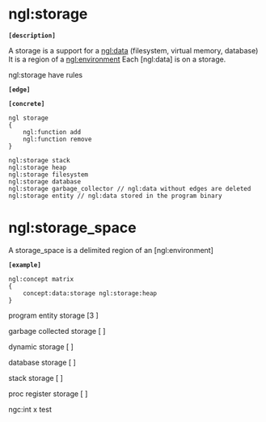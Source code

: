# ngl:storage

__`[description]`__

A storage is a support for a [ngl:data](data.md) (filesystem, virtual memory, database)
It is a region of a [ngl:environment](environment.md)
Each [ngl:data] is on a storage.

ngl:storage have rules

__`[edge]`__

__`[concrete]`__

```
ngl storage
{
    ngl:function add
    ngl:function remove
}

ngl:storage stack
ngl:storage heap
ngl:storage filesystem
ngl:storage database
ngl:storage garbage_collector // ngl:data without edges are deleted
ngl:storage entity // ngl:data stored in the program binary
```


# ngl:storage_space

A storage_space is a delimited region of an [ngl:environment]

__`[example]`__
```
ngl:concept matrix
{
    concept:data:storage ngl:storage:heap
}
```


program entity storage 
[3                       ]

garbage collected storage
[                        ]

dynamic storage
[                        ]

database  storage
[                        ]

stack storage
[                        ]

proc register storage
[                        ]


ngc:int x
test<x>